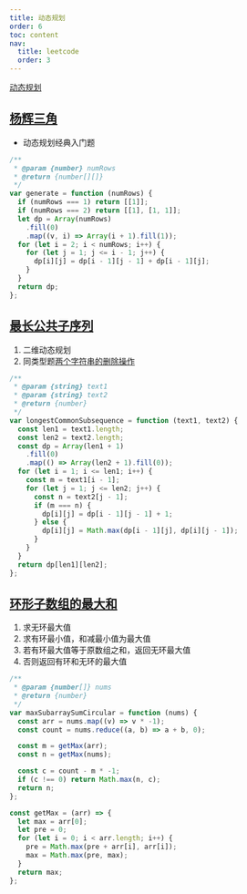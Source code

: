 ```yaml
---
title: 动态规划
order: 6
toc: content
nav:
  title: leetcode
  order: 3
---
```


[动态规划](https://zhuanlan.zhihu.com/p/93857890)

## [杨辉三角](https://leetcode-cn.com/problems/pascals-triangle/)

- 动态规划经典入门题

```javascript
/**
 * @param {number} numRows
 * @return {number[][]}
 */
var generate = function (numRows) {
  if (numRows === 1) return [[1]];
  if (numRows === 2) return [[1], [1, 1]];
  let dp = Array(numRows)
    .fill(0)
    .map((v, i) => Array(i + 1).fill(1));
  for (let i = 2; i < numRows; i++) {
    for (let j = 1; j <= i - 1; j++) {
      dp[i][j] = dp[i - 1][j - 1] + dp[i - 1][j];
    }
  }
  return dp;
};
```

## [最长公共子序列](https://leetcode-cn.com/problems/longest-common-subsequence/)

1. 二维动态规划
2. 同类型题[两个字符串的删除操作](https://leetcode-cn.com/problems/delete-operation-for-two-strings/)

```javascript
/**
 * @param {string} text1
 * @param {string} text2
 * @return {number}
 */
var longestCommonSubsequence = function (text1, text2) {
  const len1 = text1.length;
  const len2 = text2.length;
  const dp = Array(len1 + 1)
    .fill(0)
    .map(() => Array(len2 + 1).fill(0));
  for (let i = 1; i <= len1; i++) {
    const m = text1[i - 1];
    for (let j = 1; j <= len2; j++) {
      const n = text2[j - 1];
      if (m === n) {
        dp[i][j] = dp[i - 1][j - 1] + 1;
      } else {
        dp[i][j] = Math.max(dp[i - 1][j], dp[i][j - 1]);
      }
    }
  }
  return dp[len1][len2];
};
```

## [环形子数组的最大和](https://leetcode-cn.com/problems/maximum-sum-circular-subarray/)

1. 求无环最大值
2. 求有环最小值，和减最小值为最大值
3. 若有环最大值等于原数组之和，返回无环最大值
4. 否则返回有环和无环的最大值

```javascript
/**
 * @param {number[]} nums
 * @return {number}
 */
var maxSubarraySumCircular = function (nums) {
  const arr = nums.map((v) => v * -1);
  const count = nums.reduce((a, b) => a + b, 0);

  const m = getMax(arr);
  const n = getMax(nums);

  const c = count - m * -1;
  if (c !== 0) return Math.max(n, c);
  return n;
};

const getMax = (arr) => {
  let max = arr[0];
  let pre = 0;
  for (let i = 0; i < arr.length; i++) {
    pre = Math.max(pre + arr[i], arr[i]);
    max = Math.max(pre, max);
  }
  return max;
};
```

